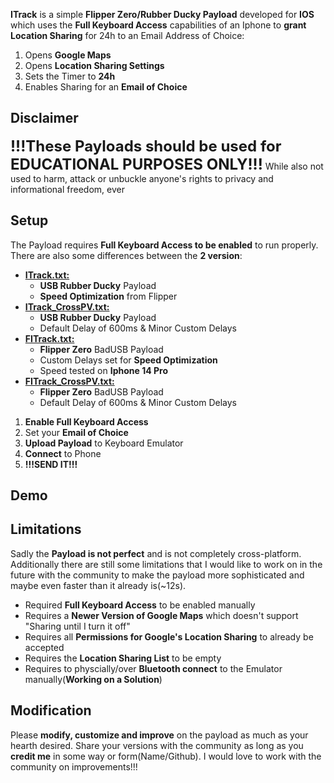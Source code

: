 **ITrack** is a simple **Flipper Zero/Rubber Ducky Payload** developed for **IOS** which uses the **Full Keyboard Access** capabilities of an Iphone to **grant Location Sharing** for 24h to an Email Address of Choice:
1. Opens **Google Maps**
2. Opens **Location Sharing Settings**
3. Sets the Timer to **24h**
4. Enables Sharing for an **Email of Choice**

## Disclaimer
<font size=5>**!!!These Payloads should be used for EDUCATIONAL PURPOSES ONLY!!!**</font>
While also not used to harm, attack or unbuckle anyone's rights to privacy and informational freedom, ever

## Setup
The Payload requires **Full Keyboard Access to be enabled** to run properly. There are also some differences between the **2 version**:
- <u>**ITrack.txt:**</u>
	- **USB Rubber Ducky** Payload
	- **Speed Optimization** from Flipper
- <u>**ITrack_CrossPV.txt:**</u>
	- **USB Rubber Ducky** Payload
	- Default Delay of 600ms & Minor Custom Delays
- <u>**FITrack.txt:**</u>
	- **Flipper Zero** BadUSB Payload
	- Custom Delays set for **Speed Optimization**
	- Speed tested on **Iphone 14 Pro**
- <u>**FITrack_CrossPV.txt:**</u>
	- **Flipper Zero** BadUSB Payload
	- Default Delay of 600ms & Minor Custom Delays

1. **Enable Full Keyboard Access**
2. Set your **Email of Choice**
3. **Upload Payload** to Keyboard Emulator
4. **Connect** to Phone
5. **!!!SEND IT!!!**

## Demo

## Limitations
Sadly the **Payload is not perfect** and is not completely cross-platform. Additionally there are still some limitations that I would like to work on in the future with the community to make the payload more sophisticated and maybe even faster than it already is(~12s).
- Required **Full Keyboard Access** to be enabled manually
- Requires a **Newer Version of Google Maps** which doesn't support "Sharing until I turn it off"
- Requires all **Permissions for Google's Location Sharing** to already be accepted
- Requires the **Location Sharing List** to be empty
- Requires to physcially/over **Bluetooth connect** to the Emulator manually(**Working on a Solution**)

## Modification
Please **modify, customize and improve** on the payload as much as your hearth desired. Share your versions with the community as long as you **credit me** in some way or form(Name/Github). I would love to work with the community on improvements!!!


